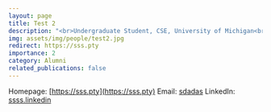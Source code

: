 ```yaml
---
layout: page
title: Test 2
description: "<br>Undergraduate Student, CSE, University of Michigan<br>2019/3 -- 2018/4<br><span style='color:blue'>Master student, UIUC</span><br>Email: <a href='mailto:sdadas'>sdadas</a><br>LinkedIn: <a href='ssss.linkedin'>ssss.linkedin</a>"
img: assets/img/people/test2.jpg
redirect: https://sss.pty
importance: 2
category: Alumni
related_publications: false
---
```

Homepage: [https://sss.pty](https://sss.pty)
Email: [sdadas](mailto:sdadas)
LinkedIn: [ssss.linkedin](ssss.linkedin)
